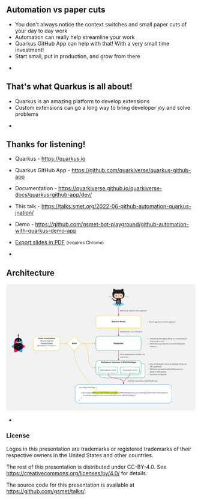 ## Automation vs paper cuts

* You don't always notice the context switches and small paper cuts of your day to day work
* Automation can really help streamline your work
* Quarkus GitHub App can help with that! With a very small time investment!
* Start small, put in production, and grow from there

-

## That's what Quarkus is all about!

* Quarkus is an amazing platform to develop extensions
* Custom extensions can go a long way to bring developer joy and solve problems

-

## Thanks for listening!

* Quarkus - <https://quarkus.io>
* Quarkus GitHub App - <https://github.com/quarkiverse/quarkus-github-app>
* Documentation - <https://quarkiverse.github.io/quarkiverse-docs/quarkus-github-app/dev/>

* This talk - <https://talks.smet.org/2022-06-github-automation-quarkus-jnation/>
* Demo - <https://github.com/gsmet-bot-playground/github-automation-with-quarkus-demo-app>
* <a href="?print-pdf">Export slides in PDF</a> <small>(requires Chrome)</small>

-

## Architecture

![](images/architecture.png)

-

### License

Logos in this presentation are trademarks or registered trademarks of their respective owners in the United States and other countries.

The rest of this presentation is distributed under CC-BY-4.0.
See https://creativecommons.org/licenses/by/4.0/ for details.

The source code for this presentation is available at https://github.com/gsmet/talks/.

